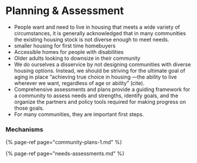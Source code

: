 # Planning & Assessment

* People want and need to live in housing that meets a wide variety of circumstances, it is generally acknowledged that in many communities the existing housing stock is not diverse enough to meet needs. 
* smaller housing for first time homebuyers  
* Accessible homes for people with disabilities  
* Older adults looking to downsize in their community  
* We do ourselves a disservice by not designing communities with diverse housing options. Instead, we should be striving for the ultimate goal of aging in place “achieving true choice in housing —the ability to live wherever we want, regardless of age or ability” \(cite\). 
* Comprehensive assessments and plans provide a guiding framework for a community to assess needs and strengths, identify goals, and the organize the partners and policy tools required for making progress on those goals. 
* For many communities, they are important first steps. 

### Mechanisms

{% page-ref page="community-plans-1.md" %}

{% page-ref page="needs-assessments.md" %}

